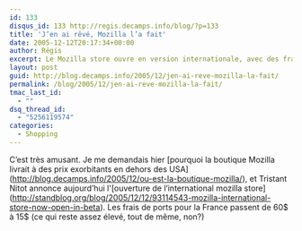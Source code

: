 ```yaml
---
id: 133
disqus_id: 133 http://regis.decamps.info/blog/?p=133
title: 'J’en ai rêvé, Mozilla l’a fait'
date: 2005-12-12T20:17:34+00:00
author: Régis
excerpt: Le Mozilla store ouvre en version internationale, avec des frais de ports revus à la baisse.
layout: post
guid: http://blog.decamps.info/2005/12/jen-ai-reve-mozilla-la-fait/
permalink: /blog/2005/12/jen-ai-reve-mozilla-la-fait/
tmac_last_id:
  - ""
dsq_thread_id:
  - "5256119574"
categories:
  - Shopping
---
```

C’est très amusant. Je me demandais hier \[pourquoi la boutique Mozilla livrait à des prix exorbitants en dehors des USA\](http://blog.decamps.info/2005/12/ou-est-la-boutique-mozilla/), et Tristant Nitot annonce aujourd’hui l'\[ouverture de l’international mozilla store\](http://standblog.org/blog/2005/12/12/93114543-mozilla-international-store-now-open-in-beta). Les frais de ports pour la France passent de 60$ à 15$ (ce qui reste assez élevé, tout de même, non?)
